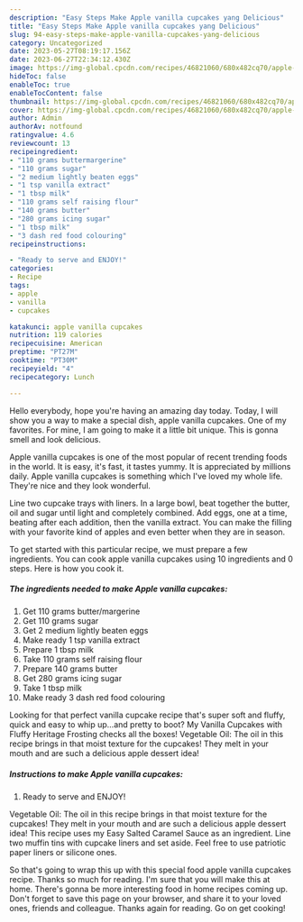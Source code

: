 ```yaml
---
description: "Easy Steps Make Apple vanilla cupcakes yang Delicious"
title: "Easy Steps Make Apple vanilla cupcakes yang Delicious"
slug: 94-easy-steps-make-apple-vanilla-cupcakes-yang-delicious
category: Uncategorized
date: 2023-05-27T08:19:17.156Z
date: 2023-06-27T22:34:12.430Z
image: https://img-global.cpcdn.com/recipes/46821060/680x482cq70/apple-vanilla-cupcakes-recipe-main-photo.jpg
hideToc: false
enableToc: true
enableTocContent: false
thumbnail: https://img-global.cpcdn.com/recipes/46821060/680x482cq70/apple-vanilla-cupcakes-recipe-main-photo.jpg
cover: https://img-global.cpcdn.com/recipes/46821060/680x482cq70/apple-vanilla-cupcakes-recipe-main-photo.jpg
author: Admin
authorAv: notfound
ratingvalue: 4.6
reviewcount: 13
recipeingredient:
- "110 grams buttermargerine"
- "110 grams sugar"
- "2 medium lightly beaten eggs"
- "1 tsp vanilla extract"
- "1 tbsp milk"
- "110 grams self raising flour"
- "140 grams butter"
- "280 grams icing sugar"
- "1 tbsp milk"
- "3 dash red food colouring"
recipeinstructions:

- "Ready to serve and ENJOY!"
categories:
- Recipe
tags:
- apple
- vanilla
- cupcakes

katakunci: apple vanilla cupcakes 
nutrition: 119 calories
recipecuisine: American
preptime: "PT27M"
cooktime: "PT30M"
recipeyield: "4"
recipecategory: Lunch

---
```



Hello everybody, hope you're having an amazing day today. Today, I will show you a way to make a special dish, apple vanilla cupcakes. One of my favorites. For mine, I am going to make it a little bit unique. This is gonna smell and look delicious.

Apple vanilla cupcakes is one of the most popular of recent trending foods in the world. It is easy, it's fast, it tastes yummy. It is appreciated by millions daily. Apple vanilla cupcakes is something which I've loved my whole life. They're nice and they look wonderful.

Line two cupcake trays with liners. In a large bowl, beat together the butter, oil and sugar until light and completely combined. Add eggs, one at a time, beating after each addition, then the vanilla extract. You can make the filling with your favorite kind of apples and even better when they are in season.


To get started with this particular recipe, we must prepare a few ingredients. You can cook apple vanilla cupcakes using 10 ingredients and 0 steps. Here is how you cook it.

<!--inarticleads1-->

##### The ingredients needed to make Apple vanilla cupcakes:

1. Get 110 grams butter/margerine
1. Get 110 grams sugar
1. Get 2 medium lightly beaten eggs
1. Make ready 1 tsp vanilla extract
1. Prepare 1 tbsp milk
1. Take 110 grams self raising flour
1. Prepare 140 grams butter
1. Get 280 grams icing sugar
1. Take 1 tbsp milk
1. Make ready 3 dash red food colouring


Looking for that perfect vanilla cupcake recipe that&#39;s super soft and fluffy, quick and easy to whip up…and pretty to boot? My Vanilla Cupcakes with Fluffy Heritage Frosting checks all the boxes! Vegetable Oil: The oil in this recipe brings in that moist texture for the cupcakes! They melt in your mouth and are such a delicious apple dessert idea! 

<!--inarticleads2-->

##### Instructions to make Apple vanilla cupcakes:


1. Ready to serve and ENJOY!

Vegetable Oil: The oil in this recipe brings in that moist texture for the cupcakes! They melt in your mouth and are such a delicious apple dessert idea! This recipe uses my Easy Salted Caramel Sauce as an ingredient. Line two muffin tins with cupcake liners and set aside. Feel free to use patriotic paper liners or silicone ones. 

So that's going to wrap this up with this special food apple vanilla cupcakes recipe. Thanks so much for reading. I'm sure that you will make this at home. There's gonna be more interesting food in home recipes coming up. Don't forget to save this page on your browser, and share it to your loved ones, friends and colleague. Thanks again for reading. Go on get cooking!
